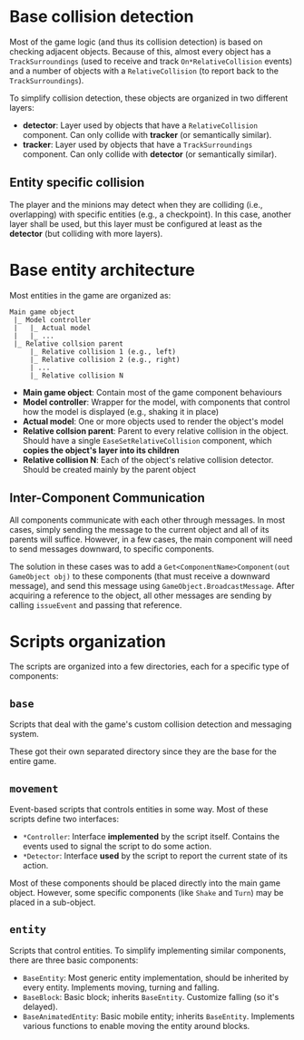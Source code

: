# Base collision detection

Most of the game logic (and thus its collision detection) is based on checking adjacent objects. Because of this, almost every object has a `TrackSurroundings` (used to receive and track `On*RelativeCollision` events) and a number of objects with a `RelativeCollision` (to report back to the `TrackSurroundings`).

To simplify collision detection, these objects are organized in two different layers:

* **detector**: Layer used by objects that have a `RelativeCollision` component. Can only collide with **tracker** (or semantically similar).
* **tracker**: Layer used by objects that have a `TrackSurroundings` component. Can only collide with **detector** (or semantically similar).

## Entity specific collision

The player and the minions may detect when they are colliding (i.e., overlapping) with specific entities (e.g., a checkpoint). In this case, another layer shall be used, but this layer must be configured at least as the **detector** (but colliding with more layers).


# Base entity architecture

Most entities in the game are organized as:

```
Main game object
 |_ Model controller
 |   |_ Actual model
 |   |_ ...
 |_ Relative collsion parent
     |_ Relative collision 1 (e.g., left)
     |_ Relative collision 2 (e.g., right)
     | ...
     |_ Relative collision N
```

* **Main game object**: Contain most of the game component behaviours
* **Model controller**: Wrapper for the model, with components that control how the model is displayed (e.g., shaking it in place)
* **Actual model**: One or more objects used to render the object's model
* **Relative collsion parent**: Parent to every relative collision in the object. Should have a single `EaseSetRelativeCollision` component, which **copies the object's layer into its children**
* **Relative collision N**: Each of the object's relative collision detector. Should be created mainly by the parent object

## Inter-Component Communication

All components communicate with each other through messages. In most cases, simply sending the message to the current object and all of its parents will suffice. However, in a few cases, the main component will need to send messages downward, to specific components.

The solution in these cases was to add a `Get<ComponentName>Component(out GameObject obj)` to these components (that must receive a downward message), and send this message using `GameObject.BroadcastMessage`. After acquiring a reference to the object, all other messages are sending by calling `issueEvent` and passing that reference.


# Scripts organization

The scripts are organized into a few directories, each for a specific type of components:

## `base`

Scripts that deal with the game's custom collision detection and messaging system.

These got their own separated directory since they are the base for the entire game.

## `movement`

Event-based scripts that controls entities in some way. Most of these scripts define two interfaces:

* `*Controller`: Interface **implemented** by the script itself. Contains the events used to signal the script to do some action.
* `*Detector`: Interface **used** by the script to report the current state of its action.

Most of these components should be placed directly into the main game object. However, some specific components (like `Shake` and `Turn`) may be placed in a sub-object.

## `entity`

Scripts that control entities. To simplify implementing similar components, there are three basic components:

* `BaseEntity`: Most generic entity implementation, should be inherited by every entity. Implements moving, turning and falling.
* `BaseBlock`: Basic block; inherits `BaseEntity`. Customize falling (so it's delayed).
* `BaseAnimatedEntity`: Basic mobile entity; inherits `BaseEntity`. Implements various functions to enable moving the entity around blocks.
